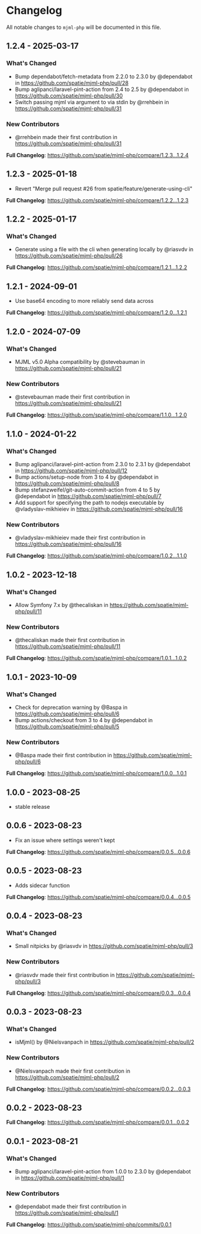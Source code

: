 # Changelog

All notable changes to `mjml-php` will be documented in this file.

## 1.2.4 - 2025-03-17

### What's Changed

* Bump dependabot/fetch-metadata from 2.2.0 to 2.3.0 by @dependabot in https://github.com/spatie/mjml-php/pull/28
* Bump aglipanci/laravel-pint-action from 2.4 to 2.5 by @dependabot in https://github.com/spatie/mjml-php/pull/30
* Switch passing mjml via argument to via stdin by @rrehbein in https://github.com/spatie/mjml-php/pull/31

### New Contributors

* @rrehbein made their first contribution in https://github.com/spatie/mjml-php/pull/31

**Full Changelog**: https://github.com/spatie/mjml-php/compare/1.2.3...1.2.4

## 1.2.3 - 2025-01-18

- Revert "Merge pull request #26 from spatie/feature/generate-using-cli"

**Full Changelog**: https://github.com/spatie/mjml-php/compare/1.2.2...1.2.3

## 1.2.2 - 2025-01-17

### What's Changed

* Generate using a file with the cli when generating locally by @riasvdv in https://github.com/spatie/mjml-php/pull/26

**Full Changelog**: https://github.com/spatie/mjml-php/compare/1.2.1...1.2.2

## 1.2.1 - 2024-09-01

* Use base64 encoding to more reliably send data across

**Full Changelog**: https://github.com/spatie/mjml-php/compare/1.2.0...1.2.1

## 1.2.0 - 2024-07-09

### What's Changed

* MJML v5.0 Alpha compatibility by @stevebauman in https://github.com/spatie/mjml-php/pull/21

### New Contributors

* @stevebauman made their first contribution in https://github.com/spatie/mjml-php/pull/21

**Full Changelog**: https://github.com/spatie/mjml-php/compare/1.1.0...1.2.0

## 1.1.0 - 2024-01-22

### What's Changed

* Bump aglipanci/laravel-pint-action from 2.3.0 to 2.3.1 by @dependabot in https://github.com/spatie/mjml-php/pull/12
* Bump actions/setup-node from 3 to 4 by @dependabot in https://github.com/spatie/mjml-php/pull/8
* Bump stefanzweifel/git-auto-commit-action from 4 to 5 by @dependabot in https://github.com/spatie/mjml-php/pull/7
* Add support for specifying the path to nodejs executable by @vladyslav-mikhieiev in https://github.com/spatie/mjml-php/pull/16

### New Contributors

* @vladyslav-mikhieiev made their first contribution in https://github.com/spatie/mjml-php/pull/16

**Full Changelog**: https://github.com/spatie/mjml-php/compare/1.0.2...1.1.0

## 1.0.2 - 2023-12-18

### What's Changed

* Allow Symfony 7.x by @thecaliskan in https://github.com/spatie/mjml-php/pull/11

### New Contributors

* @thecaliskan made their first contribution in https://github.com/spatie/mjml-php/pull/11

**Full Changelog**: https://github.com/spatie/mjml-php/compare/1.0.1...1.0.2

## 1.0.1 - 2023-10-09

### What's Changed

- Check for deprecation warning by @Baspa in https://github.com/spatie/mjml-php/pull/6
- Bump actions/checkout from 3 to 4 by @dependabot in https://github.com/spatie/mjml-php/pull/5

### New Contributors

- @Baspa made their first contribution in https://github.com/spatie/mjml-php/pull/6

**Full Changelog**: https://github.com/spatie/mjml-php/compare/1.0.0...1.0.1

## 1.0.0 - 2023-08-25

- stable release

## 0.0.6 - 2023-08-23

- Fix an issue where settings weren't kept

**Full Changelog**: https://github.com/spatie/mjml-php/compare/0.0.5...0.0.6

## 0.0.5 - 2023-08-23

- Adds sidecar function

**Full Changelog**: https://github.com/spatie/mjml-php/compare/0.0.4...0.0.5

## 0.0.4 - 2023-08-23

### What's Changed

- Small nitpicks by @riasvdv in https://github.com/spatie/mjml-php/pull/3

### New Contributors

- @riasvdv made their first contribution in https://github.com/spatie/mjml-php/pull/3

**Full Changelog**: https://github.com/spatie/mjml-php/compare/0.0.3...0.0.4

## 0.0.3 - 2023-08-23

### What's Changed

- isMjml() by @Nielsvanpach in https://github.com/spatie/mjml-php/pull/2

### New Contributors

- @Nielsvanpach made their first contribution in https://github.com/spatie/mjml-php/pull/2

**Full Changelog**: https://github.com/spatie/mjml-php/compare/0.0.2...0.0.3

## 0.0.2 - 2023-08-23

**Full Changelog**: https://github.com/spatie/mjml-php/compare/0.0.1...0.0.2

## 0.0.1 - 2023-08-21

### What's Changed

- Bump aglipanci/laravel-pint-action from 1.0.0 to 2.3.0 by @dependabot in https://github.com/spatie/mjml-php/pull/1

### New Contributors

- @dependabot made their first contribution in https://github.com/spatie/mjml-php/pull/1

**Full Changelog**: https://github.com/spatie/mjml-php/commits/0.0.1
